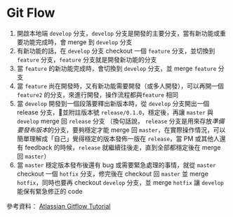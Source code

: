 # Git Flow

1. 開啟本地端 `develop` 分支，`develop` 分支是開發的主要分支，當有新功能或重要功能完成時，會 merge 到 `develop` 分支
2. 有新功能的話，在 `develop` 分支 checkout 一個 `feature` 分支，並切換到 `feature` 分支，`feature` 分支就是開發新功能的分支
3. 當 `feature` 的新功能完成時，會切換到 `develop` 分支，並 merge  `feature` 分支
4. 當 `feature` 尚在開發時，又有新功能需要開發（或多人開發），可以再開一個 `feature2` 的分支，來進行開發，操作流程都與`feature` 相同
5. 當 `develop` 開發到一個段落要釋出新版本時，從 `develop` 分支開出一個 release 分支，並附註版本號 `release/0.1.0`，穩定後，再讓 `master` 與 `develop` merge 回 `release` 分支 
（換句話說， `release` 分支是用來存放*準備要發布版本*的分支，要夠穩定才能 merge 回 `master`，在實際操作情況，可以簡單理解成「自己」覺得穩定的版本發佈一版在 `release`，當 PM 或其他人還有 feedback 的時候，`release` 就繼續往後走，直到全部都穩定後在 merge 回 `master`）
6. 當 `master` 穩定版本發布後還有 bug 或需要緊急處理的事情，就從 `master` checkout 一個 `hotfix` 分支，修完後在 checkout 回 `master` 並 merge `hotfix`，同時也要再 checkout `develop` 分支，並 merge `hotfix` 讓 `develop` 能保有緊急修正的 code

參考資料： [Atlassian Gitflow Tutorial](https://www.atlassian.com/git/tutorials/comparing-workflows/gitflow-workflow)
